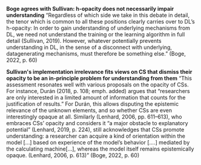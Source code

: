 **Boge agrees with Sullivan: h-opacity does not necessarily impair understanding**
“Regardless of which side we take in this debate in detail, the tenor which is common to all these positions clearly carries over to DL’s h-opacity: In order to gain understanding of underlying mechanisms from DL, we need not understand the training or the learning algorithm in full detail (Sullivan, 2019). However, whatever potentially prevents understanding in DL, in the sense of a disconnect with underlying, datagenerating mechanisms, must therefore be something else.” (Boge, 2022, p. 60)

**Sullivan's implementation irrelevance fits views on CS that dismiss their opacity to be an in-principle problem for understanding from them**
“This assessment resonates well with various proposals on the opacity of CSs. For instance, Durán (2018, p. 108; emph. added) argues that “researchers are only interested in a limited amount of information that counts for the justification of results.” For Durán, this allows disputing the epistemic relevance of the unknown elements, and so whether CSs are even interestingly opaque at all. Similarly (Lenhard, 2006, pp. 611–613), who embraces CSs’ opacity and considers it “a major obstacle to explanatory potential” (Lenhard, 2019, p. 224), still acknowledges that CSs promote understanding: a researcher can acquire a kind of orientation within the model [...] based on experience of the model’s behavior [....] mediated by the calculating machine[...], whereas the model itself remains epistemically opaque. (Lenhard, 2006, p. 613)” (Boge, 2022, p. 60) 